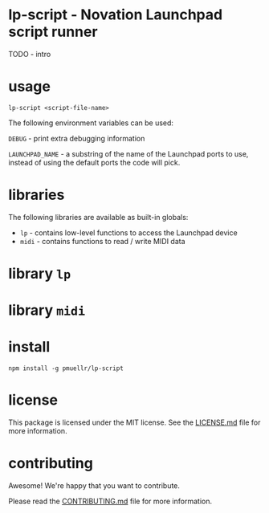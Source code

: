 lp-script - Novation Launchpad script runner
================================================================================

TODO - intro


usage
================================================================================


    lp-script <script-file-name>

The following environment variables can be used:

`DEBUG` - print extra debugging information

`LAUNCHPAD_NAME` - a substring of the name of the Launchpad ports to use, instead
of using the default ports the code will pick.


libraries
================================================================================

The following libraries are available as built-in globals:

- `lp` - contains low-level functions to access the Launchpad device
- `midi` - contains functions to read / write MIDI data


library `lp`
================================================================================


library `midi`
================================================================================


install
================================================================================

    npm install -g pmuellr/lp-script


license
================================================================================

This package is licensed under the MIT license.  See the [LICENSE.md][] file
for more information.


contributing
================================================================================

Awesome!  We're happy that you want to contribute.

Please read the [CONTRIBUTING.md][] file for more information.


[LICENSE.md]: LICENSE.md
[CONTRIBUTING.md]: CONTRIBUTING.md
[CHANGELOG.md]: CHANGELOG.md